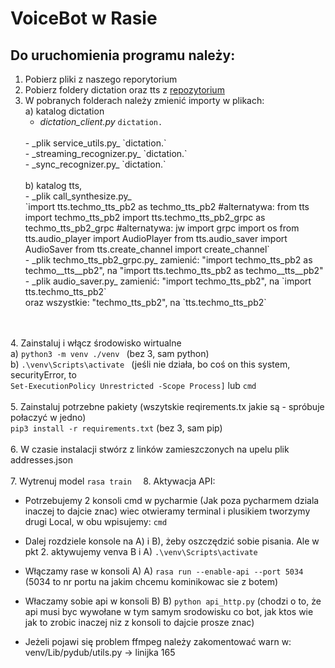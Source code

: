 # **VoiceBot w Rasie**

## Do uruchomienia programu należy:
1. Pobierz pliki z naszego reporytorium 
2. Pobierz foldery dictation oraz tts z [repozytorium](https://github.com/marcinwitkowski/tm-clients.)
3. W pobranych folderach należy zmienić importy w plikach:
     <br>a) katalog dictation
    <br>
   - _dictation_client.py_
            `dictation.`
    <br>
   - _plik service_utils.py_
        `dictation.`
    <br>
   - _streaming_recognizer.py_
        `dictation.`
    <br>
   - _sync_recognizer.py_
        `dictation.`
    <br>
    <br>b) katalog tts, 
    <br> 
   -  _plik call_synthesize.py_
    <br>`import tts.techmo_tts_pb2 as techmo_tts_pb2              #alternatywa: from tts import techmo_tts_pb2
         import tts.techmo_tts_pb2_grpc as techmo_tts_pb2_grpc    #alternatywa: jw
         import grpc
         import os
         from tts.audio_player import AudioPlayer
         from tts.audio_saver import AudioSaver
         from tts.create_channel import create_channel`
    <br>
    - _plik techmo_tts_pb2_grpc.py_
	zamienić: "import techmo_tts_pb2 as techmo__tts__pb2", na "import tts.techmo_tts_pb2 as techmo__tts__pb2"
   <br>
    - _plik audio_saver.py_
	zamienić: "import techmo_tts_pb2", na `import tts.techmo_tts_pb2`
	<br>oraz wszystkie: "techmo_tts_pb2", na `tts.techmo_tts_pb2`
<br><br> 
4. Zainstaluj i włącz środowisko wirtualne
 <br>a) `python3 -m venv ./venv `      (bez 3, sam python)
 <br>b) `.\venv\Scripts\activate `      (jeśli nie działa, bo coś on this system, securityError, to      
`Set-ExecutionPolicy Unrestricted -Scope Process]` lub `cmd`
<br><br> 
5. Zainstaluj potrzebne pakiety (wszytskie reqirements.tx jakie są - spróbuje połaczyć w jedno)
	<br>`pip3 install -r requirements.txt` (bez 3, sam pip)
<br><br> 
6. W czasie instalacji stwórz z linków zamieszczonych na upelu plik addresses.json
<br><br>
7. Wytrenuj model
	`rasa train  `
8. Aktywacja API:
- Potrzebujemy 2 konsoli cmd w pycharmie (Jak poza pycharmem dziala inaczej to dajcie znac) wiec otwieramy terminal
   i plusikiem tworzymy drugi Local, w obu wpisujemy:
    `cmd`
- Dalej rozdziele konsole na A) i B), żeby oszczędzić sobie pisania. Ale w pkt 2. aktywujemy venva
    B i A) `.\venv\Scripts\activate`

- Włączamy rase w konsoli A)
    A) `rasa run --enable-api --port 5034`       (5034 to nr portu na jakim chcemu kominikowac sie z botem)

- Właczamy sobie api w konsoli B)
   B) `python api_http.py`                      (chodzi o to, że api musi byc wywołane w tym samym srodowisku co bot,
                                               jak ktos wie jak to zrobic inaczej niz z konsoli to dajcie prosze znac) 

- Jeżeli pojawi się problem ffmpeg należy zakomentować warn w:
venv/Lib/pydub/utils.py -> linijka 165